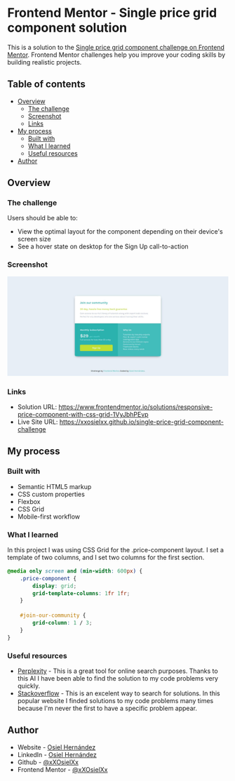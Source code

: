 # Frontend Mentor - Single price grid component solution

This is a solution to the [Single price grid component challenge on Frontend Mentor](https://www.frontendmentor.io/challenges/single-price-grid-component-5ce41129d0ff452fec5abbbc). Frontend Mentor challenges help you improve your coding skills by building realistic projects. 

## Table of contents

- [Overview](#overview)
  - [The challenge](#the-challenge)
  - [Screenshot](#screenshot)
  - [Links](#links)
- [My process](#my-process)
  - [Built with](#built-with)
  - [What I learned](#what-i-learned)
  - [Useful resources](#useful-resources)
- [Author](#author)

## Overview

### The challenge

Users should be able to:

- View the optimal layout for the component depending on their device's screen size
- See a hover state on desktop for the Sign Up call-to-action

### Screenshot

![](./screenshot.jpg)

### Links

- Solution URL: https://www.frontendmentor.io/solutions/responsive-price-component-with-css-grid-1VyJbhPEvp
- Live Site URL: https://xxosielxx.github.io/single-price-grid-component-challenge

## My process

### Built with

- Semantic HTML5 markup
- CSS custom properties
- Flexbox
- CSS Grid
- Mobile-first workflow

### What I learned

In this project I was using CSS Grid for the .price-component layout. I set a template of two columns, and I set two columns for the first section.

```css
@media only screen and (min-width: 600px) {
    .price-component {
        display: grid;
        grid-template-columns: 1fr 1fr;
    }

    #join-our-community {
        grid-column: 1 / 3;
    }
}
```

### Useful resources

- [Perplexity](https://www.perplexity.ai/) - This is a great tool for online search purposes. Thanks to this AI I have been able to find the solution to my code problems very quickly.
- [Stackoverflow](https://stackoverflow.com/) - This is an excelent way to search for solutions. In this popular website I finded solutions to my code problems many times because I'm never the first to have a specific problem appear.

## Author

- Website - [Osiel Hernández](https://xxosielxx.github.io/osez-folio)
- LinkedIn - [Osiel Hernández](https://www.linkedin.com/in/osiel-hern%C3%A1ndez-rodr%C3%ADguez-9869612a1/)
- Github - [@xXOsielXx](https://github.com/xXOsielXx)
- Frontend Mentor - [@xXOsielXx](https://www.frontendmentor.io/profile/xXOsielXx)